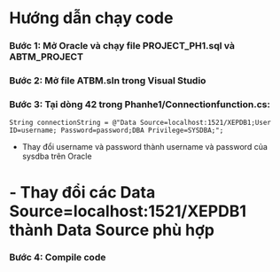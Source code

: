 # Hướng dẫn chạy code

### Bước 1: Mở Oracle và chạy file PROJECT_PH1.sql và ABTM_PROJECT
### Bước 2: Mở file ATBM.sln trong Visual Studio
### Bước 3: Tại dòng 42 trong Phanhe1/Connectionfunction.cs:
```
String connectionString = @"Data Source=localhost:1521/XEPDB1;User ID=username; Password=password;DBA Privilege=SYSDBA;";
```
- Thay đổi username và password thành username và password của sysdba trên Oracle

# - Thay đổi các Data Source=localhost:1521/XEPDB1 thành Data Source phù hợp
### Bước 4: Compile code
